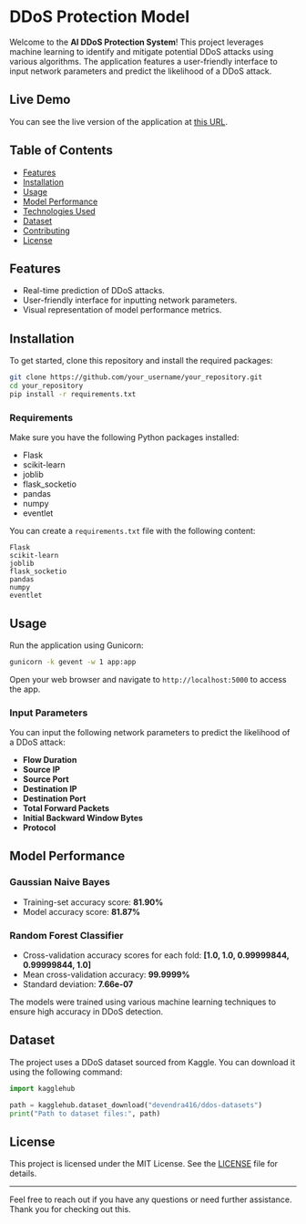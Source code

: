 # DDoS Protection Model

Welcome to the **AI DDoS Protection System**! This project leverages machine learning to identify and mitigate potential DDoS attacks using various algorithms. The application features a user-friendly interface to input network parameters and predict the likelihood of a DDoS attack.

## Live Demo

You can see the live version of the application at [this URL](https://ddos.up.railway.app/).

## Table of Contents

- [Features](#features)
- [Installation](#installation)
- [Usage](#usage)
- [Model Performance](#model-performance)
- [Technologies Used](#technologies-used)
- [Dataset](#dataset)
- [Contributing](#contributing)
- [License](#license)

## Features

- Real-time prediction of DDoS attacks.
- User-friendly interface for inputting network parameters.
- Visual representation of model performance metrics.

## Installation

To get started, clone this repository and install the required packages:

```bash
git clone https://github.com/your_username/your_repository.git
cd your_repository
pip install -r requirements.txt
```

### Requirements

Make sure you have the following Python packages installed:

- Flask
- scikit-learn
- joblib
- flask_socketio
- pandas
- numpy
- eventlet

You can create a `requirements.txt` file with the following content:

```plaintext
Flask
scikit-learn
joblib
flask_socketio
pandas
numpy
eventlet
```

## Usage

Run the application using Gunicorn:

```bash
gunicorn -k gevent -w 1 app:app
```

Open your web browser and navigate to `http://localhost:5000` to access the app. 

### Input Parameters

You can input the following network parameters to predict the likelihood of a DDoS attack:

- **Flow Duration**
- **Source IP**
- **Source Port**
- **Destination IP**
- **Destination Port**
- **Total Forward Packets**
- **Initial Backward Window Bytes**
- **Protocol**

## Model Performance

### Gaussian Naive Bayes

- Training-set accuracy score: **81.90%**
- Model accuracy score: **81.87%**

### Random Forest Classifier

- Cross-validation accuracy scores for each fold: **[1.0, 1.0, 0.99999844, 0.99999844, 1.0]**
- Mean cross-validation accuracy: **99.9999%**
- Standard deviation: **7.66e-07**

The models were trained using various machine learning techniques to ensure high accuracy in DDoS detection.

## Dataset

The project uses a DDoS dataset sourced from Kaggle. You can download it using the following command:

```python
import kagglehub

path = kagglehub.dataset_download("devendra416/ddos-datasets")
print("Path to dataset files:", path)
```


## License

This project is licensed under the MIT License. See the [LICENSE](LICENSE) file for details.

---

Feel free to reach out if you have any questions or need further assistance. Thank you for checking out this.
```

